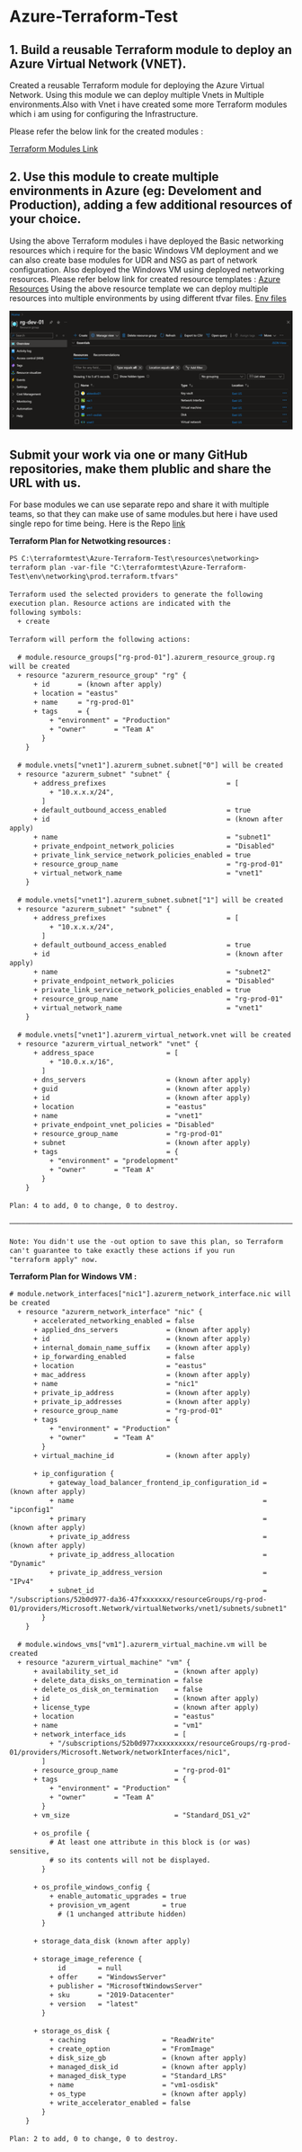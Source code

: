 # Azure-Terraform-Test
## 1. Build a reusable Terraform module to deploy an Azure Virtual Network (VNET).
Created a reusable Terraform module for deploying the Azure Virtual Network. Using this module we can deploy multiple Vnets in Multiple environments.Also with Vnet i have created some more Terraform modules which i am using for configuring the Infrastructure.

Please refer the below link for the created modules :

[Terraform Modules Link](https://github.com/AswiniB13/Azure-Terraform-Test/tree/ab-feature-branch/modules)

## 2. Use this module to create multiple environments in Azure (eg: Develoment and Production), adding a few additional resources of your choice.
Using the above Terraform modules i have deployed the Basic networking resources which i require for the basic Windows VM deployment and we can also create base modules for UDR and NSG as part of network configuration. Also deployed the Windows VM using deployed networking resources.
Please refer below link for created resource templates :
[Azure Resources](https://github.com/AswiniB13/Azure-Terraform-Test/tree/ab-feature-branch/resources)
Using the above resource template we can deploy multiple resources into multiple environments by using different tfvar files.
[Env files](https://github.com/AswiniB13/Azure-Terraform-Test/tree/ab-feature-branch/env)

![Alt Text](https://github.com/AswiniB13/Azure-Terraform-Test/blob/ab-feature-branch/images/1.png)

## Submit your work via one or many GitHub repositories, make them plublic and share the URL with us.
For base modules we can use separate repo and share it with multiple teams, so that they can make use of same modules.but here i have used single repo for time being.
Here is the Repo [link](https://github.com/AswiniB13/Azure-Terraform-Test)

**Terraform Plan for Netwotking resources :**
```
PS C:\terraformtest\Azure-Terraform-Test\resources\networking> terraform plan -var-file "C:\terraformtest\Azure-Terraform-Test\env\networking\prod.terraform.tfvars"

Terraform used the selected providers to generate the following execution plan. Resource actions are indicated with the        
following symbols:
  + create

Terraform will perform the following actions:

  # module.resource_groups["rg-prod-01"].azurerm_resource_group.rg will be created
  + resource "azurerm_resource_group" "rg" {
      + id       = (known after apply)
      + location = "eastus"
      + name     = "rg-prod-01"
      + tags     = {
          + "environment" = "Production"
          + "owner"       = "Team A"
        }
    }

  # module.vnets["vnet1"].azurerm_subnet.subnet["0"] will be created
  + resource "azurerm_subnet" "subnet" {
      + address_prefixes                              = [
          + "10.x.x.x/24",
        ]
      + default_outbound_access_enabled               = true
      + id                                            = (known after apply)
      + name                                          = "subnet1"
      + private_endpoint_network_policies             = "Disabled"
      + private_link_service_network_policies_enabled = true
      + resource_group_name                           = "rg-prod-01"
      + virtual_network_name                          = "vnet1"
    }

  # module.vnets["vnet1"].azurerm_subnet.subnet["1"] will be created
  + resource "azurerm_subnet" "subnet" {
      + address_prefixes                              = [
          + "10.x.x.x/24",
        ]
      + default_outbound_access_enabled               = true
      + id                                            = (known after apply)
      + name                                          = "subnet2"
      + private_endpoint_network_policies             = "Disabled"
      + private_link_service_network_policies_enabled = true
      + resource_group_name                           = "rg-prod-01"
      + virtual_network_name                          = "vnet1"
    }

  # module.vnets["vnet1"].azurerm_virtual_network.vnet will be created
  + resource "azurerm_virtual_network" "vnet" {
      + address_space                  = [
          + "10.0.x.x/16",
        ]
      + dns_servers                    = (known after apply)
      + guid                           = (known after apply)
      + id                             = (known after apply)
      + location                       = "eastus"
      + name                           = "vnet1"
      + private_endpoint_vnet_policies = "Disabled"
      + resource_group_name            = "rg-prod-01"
      + subnet                         = (known after apply)
      + tags                           = {
          + "environment" = "prodelopment"
          + "owner"       = "Team A"
        }
    }

Plan: 4 to add, 0 to change, 0 to destroy.

────────────────────────────────────────────────────────────────────────────────────────────────────────────────────────────── 

Note: You didn't use the -out option to save this plan, so Terraform can't guarantee to take exactly these actions if you run  
"terraform apply" now.
```
**Terraform Plan for Windows VM :**

```
# module.network_interfaces["nic1"].azurerm_network_interface.nic will be created
  + resource "azurerm_network_interface" "nic" {
      + accelerated_networking_enabled = false
      + applied_dns_servers            = (known after apply)
      + id                             = (known after apply)
      + internal_domain_name_suffix    = (known after apply)
      + ip_forwarding_enabled          = false
      + location                       = "eastus"
      + mac_address                    = (known after apply)
      + name                           = "nic1"
      + private_ip_address             = (known after apply)
      + private_ip_addresses           = (known after apply)
      + resource_group_name            = "rg-prod-01"
      + tags                           = {
          + "environment" = "Production"
          + "owner"       = "Team A"
        }
      + virtual_machine_id             = (known after apply)

      + ip_configuration {
          + gateway_load_balancer_frontend_ip_configuration_id = (known after apply)
          + name                                               = "ipconfig1"
          + primary                                            = (known after apply)
          + private_ip_address                                 = (known after apply)
          + private_ip_address_allocation                      = "Dynamic"
          + private_ip_address_version                         = "IPv4"
          + subnet_id                                          = "/subscriptions/52b0d977-da36-47fxxxxxxx/resourceGroups/rg-prod-01/providers/Microsoft.Network/virtualNetworks/vnet1/subnets/subnet1"
        }
    }

  # module.windows_vms["vm1"].azurerm_virtual_machine.vm will be created
  + resource "azurerm_virtual_machine" "vm" {
      + availability_set_id              = (known after apply)
      + delete_data_disks_on_termination = false
      + delete_os_disk_on_termination    = false
      + id                               = (known after apply)
      + license_type                     = (known after apply)
      + location                         = "eastus"
      + name                             = "vm1"
      + network_interface_ids            = [
          + "/subscriptions/52b0d977xxxxxxxxxx/resourceGroups/rg-prod-01/providers/Microsoft.Network/networkInterfaces/nic1",
        ]
      + resource_group_name              = "rg-prod-01"
      + tags                             = {
          + "environment" = "Production"
          + "owner"       = "Team A"
        }
      + vm_size                          = "Standard_DS1_v2"

      + os_profile {
          # At least one attribute in this block is (or was) sensitive,
          # so its contents will not be displayed.
        }

      + os_profile_windows_config {
          + enable_automatic_upgrades = true
          + provision_vm_agent        = true
            # (1 unchanged attribute hidden)
        }

      + storage_data_disk (known after apply)

      + storage_image_reference {
            id        = null
          + offer     = "WindowsServer"
          + publisher = "MicrosoftWindowsServer"
          + sku       = "2019-Datacenter"
          + version   = "latest"
        }

      + storage_os_disk {
          + caching                   = "ReadWrite"
          + create_option             = "FromImage"
          + disk_size_gb              = (known after apply)
          + managed_disk_id           = (known after apply)
          + managed_disk_type         = "Standard_LRS"
          + name                      = "vm1-osdisk"
          + os_type                   = (known after apply)
          + write_accelerator_enabled = false
        }
    }

Plan: 2 to add, 0 to change, 0 to destroy.
```











